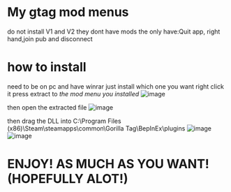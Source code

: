 # My gtag mod menus
do not install V1 and V2 they dont have mods the only have:Quit app, right hand,join pub and disconnect



# how to install
need to be on pc and have winrar just install which one you want right click it press extract to *the mod menu you installed*
![image](https://github.com/ronaldomgfan/My-gtag-mod-menus/assets/76814571/3460341c-d0f5-4f63-aa1f-8234dbe8d4cf)

then open the extracted file
![image](https://github.com/ronaldomgfan/My-gtag-mod-menus/assets/76814571/24223889-9295-48f2-b966-55d08b0f0d87)

then drag the DLL into C:\Program Files (x86)\Steam\steamapps\common\Gorilla Tag\BepInEx\plugins
![image](https://github.com/ronaldomgfan/My-gtag-mod-menus/assets/76814571/2909e7c5-8551-4574-b80a-39f11abd3b7a)![image](https://github.com/ronaldomgfan/My-gtag-mod-menus/assets/76814571/30ab5e35-5298-4513-9659-b236c35fcef8)
# ENJOY! AS MUCH AS YOU WANT! (HOPEFULLY ALOT!)
